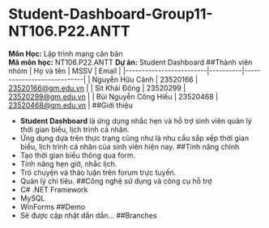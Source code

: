 # Student-Dashboard-Group11-NT106.P22.ANTT
**Môn Học:** Lập trình mạng căn bản  
**Mã môn học:** NT106.P22.ANTT
**Dự án:** Student Dashboard
##Thành viên nhóm
| Họ và tên               | MSSV     | Email                      |
|-------------------------|----------|----------------------------|
| Nguyễn Hữu Cảnh         | 23520166 | [23520166@gm.edu.vn](mailto:23520166@gm.edu.vn) |
| Sit Khải Đông           | 23520299 | [23520299@gm.edu.vn](mailto:23520299@gm.edu.vn) |
| Bùi Nguyễn Công Hiếu    | 23520468 | [23520468@gm.edu.vn](mailto:23520468@gm.edu.vn) |
##Giới thiệu
- **Student Dashboard** là ứng dụng nhắc hẹn và hỗ trợ sinh viên quản lý thời gian biểu, lịch trình cá nhân.
- Ứng dụng dựa trên thực trạng cũng như là nhu cầu sắp xếp thời gian biểu, lịch trình cá nhân của sinh viên hiện nay.
##Tính năng chính
- Tạo thời gian biểu thông qua form.
- Tính năng hẹn giờ, nhắc lịch.
- Trò chuyện và thảo luận trên forum trực tuyến.
- Quản lý chi tiêu.
##Công nghệ sử dụng và công cụ hỗ trợ 
- C# .NET Framework
- MySQL
- WinForms
##Demo
- Sẽ được cập nhật dần dần...
##Branches
